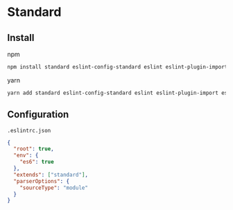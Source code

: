 # Standard



## Install

npm

```sh
npm install standard eslint-config-standard eslint eslint-plugin-import eslint-plugin-node eslint-plugin-promise -D
```

yarn

```sh
yarn add standard eslint-config-standard eslint eslint-plugin-import eslint-plugin-node eslint-plugin-promise -D
```



## Configuration

`.eslintrc.json`

```json
{
  "root": true,
  "env": { 
    "es6": true
  },
  "extends": ["standard"],
  "parserOptions": {
    "sourceType": "module"
  }
}
```

